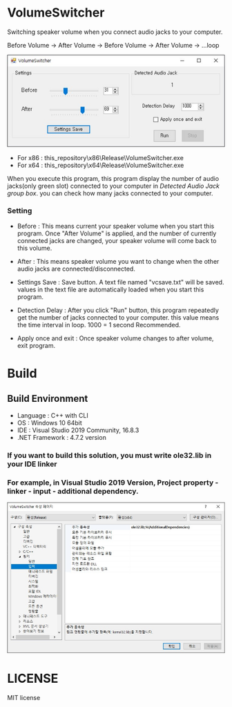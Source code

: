# VolumeSwitcher
Switching speaker volume when you connect audio jacks to your computer.

Before Volume -> After Volume -> Before Volume -> After Volume -> ...loop

![image](img/program.jpg)
- For x86 : this_repository\x86\Release\VolumeSwitcher.exe   
- For x64 : this_repository\x64\Release\VolumeSwitcher.exe   

When you execute this program, this program display the number of audio jacks(only green slot) connected to your computer in *Detected Audio Jack group box*. you can check how many jacks connected to your computer.

### Setting
- Before : This means current your speaker volume when you start this program. Once "After Volume" is applied, and the number of currently connected jacks are changed, your speaker volume will come back to this volume.

- After : This means speaker volume you want to change when the other audio jacks are connected/disconnected.

- Settings Save : Save button. A text file named "vcsave.txt" will be saved. values in the text file are automatically loaded when you start this program.

- Detection Delay : After you click "Run" button, this program repeatedly get the number of jacks connected to your computer. this value means the time interval in loop. 1000 = 1 second Recommended.

- Apply once and exit : Once speaker volume changes to after volume, exit program.   



# Build   

## Build Environment
- Language : C++ with CLI
- OS : Windows 10 64bit
- IDE : Visual Studio 2019 Community, 16.8.3
- .NET Framework : 4.7.2 version

### **If you want to build this solution, you must write ole32.lib in your IDE linker**
### For example, in Visual Studio 2019 Version, Project property - linker - input - additional dependency.
![image](img/linker.jpg)


# LICENSE

MIT license